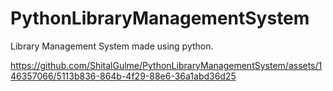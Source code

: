 # PythonLibraryManagementSystem
Library Management System made using python.



https://github.com/ShitalGulme/PythonLibraryManagementSystem/assets/146357066/5113b836-864b-4f29-88e6-36a1abd36d25

